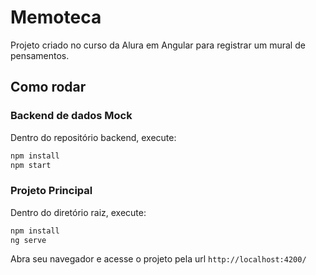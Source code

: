 # Memoteca

Projeto criado no curso da Alura em Angular para registrar um mural de pensamentos.

## Como rodar

### Backend de dados Mock

Dentro do repositório backend, execute:

```bash
npm install
npm start
```

### Projeto Principal

Dentro do diretório raiz, execute:

```bash
npm install
ng serve
```

Abra seu navegador e acesse o projeto pela url `http://localhost:4200/`
